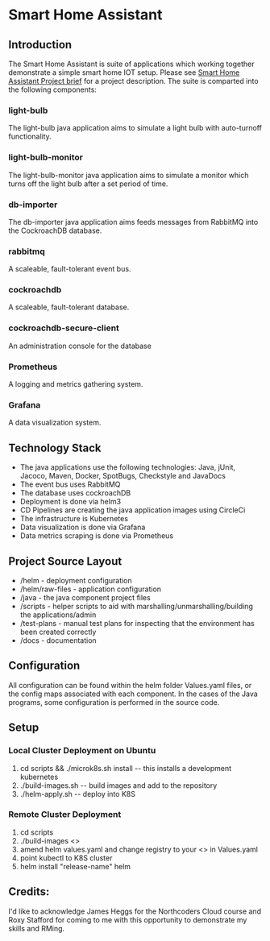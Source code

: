 # Smart Home Assistant 

## Introduction

The Smart Home Assistant is suite of applications which working together demonstrate a simple smart home IOT setup. Please see [Smart Home Assistant Project brief](./Brief.pdf) for a project description. The suite is comparted into the following components:

### light-bulb

The light-bulb java application aims to simulate a light bulb with auto-turnoff functionality.

### light-bulb-monitor

The light-bulb-monitor java application aims to simulate a monitor which turns off the light bulb after a set period of time.

### db-importer

The db-importer java application aims feeds messages from RabbitMQ into the CockroachDB database.

### rabbitmq

A scaleable, fault-tolerant event bus.

### cockroachdb

A scaleable, fault-tolerant database.

### cockroachdb-secure-client

An administration console for the database

### Prometheus

A logging and metrics gathering system.

### Grafana

A data visualization system.

## Technology Stack

- The java applications use the following technologies: Java, jUnit, Jacoco, Maven, Docker, SpotBugs, Checkstyle and JavaDocs
- The event bus uses RabbitMQ
- The database uses cockroachDB
- Deployment is done via helm3
- CD Pipelines are creating the java application images using CircleCi
- The infrastructure is Kubernetes
- Data visualization is done via Grafana
- Data metrics scraping is done via Prometheus

## Project Source Layout

- /helm - deployment configuration
- /helm/raw-files - application configuration
- /java - the java component project files
- /scripts - helper scripts to aid with marshalling/unmarshalling/building the applications/admin
- /test-plans - manual test plans for inspecting that the environment has been created correctly
- /docs - documentation

## Configuration

All configuration can be found within the helm folder Values.yaml files, or the config maps associated with each component. In the cases of the Java programs, some configuration is performed in the source code.

## Setup

### Local Cluster Deployment on Ubuntu
1. cd scripts && ./microk8s.sh install -- this installs a development kubernetes
2. ./build-images.sh -- build images and add to the repository
3. ./helm-apply.sh -- deploy into K8S

### Remote Cluster Deployment
1. cd scripts
2. ./build-images <<your registry>>
3.  amend helm values.yaml and change registry to your <<your registry>> in Values.yaml
4. point kubectl to K8S cluster
5.  helm install "release-name" helm

## Credits: 

I'd like to acknowledge James Heggs for the Northcoders Cloud course and Roxy Stafford for coming to me with this opportunity to demonstrate my skills and RMing.
